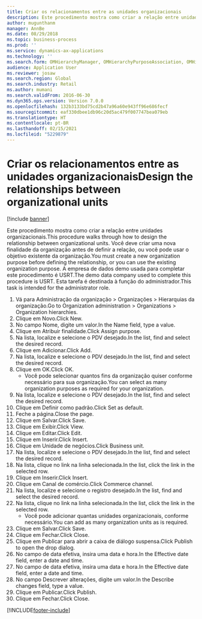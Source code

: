 ```yaml
---
title: Criar os relacionamentos entre as unidades organizacionais
description: Este procedimento mostra como criar a relação entre unidades organizacionais.
author: mugunthanm
manager: AnnBe
ms.date: 08/29/2018
ms.topic: business-process
ms.prod: ''
ms.service: dynamics-ax-applications
ms.technology: ''
ms.search.form: OMHierarchyManager, OMHierarchyPurposeAssociation, OMHierarchySelection, HierarchyDesigner, OMNodeSelection,  HierarchyPublishAndCloseForm
audience: Application User
ms.reviewer: josaw
ms.search.region: Global
ms.search.industry: Retail
ms.author: mumani
ms.search.validFrom: 2016-06-30
ms.dyn365.ops.version: Version 7.0.0
ms.openlocfilehash: 132b3133bd75cd2b47a96a60e943ff96e686fecf
ms.sourcegitcommit: eaf330dbee1db96c20d5ac479f007747bea079eb
ms.translationtype: HT
ms.contentlocale: pt-BR
ms.lasthandoff: 02/15/2021
ms.locfileid: "5229879"
---
```

# <a name="design-the-relationships-between-organizational-units"></a><span data-ttu-id="ad2d7-103">Criar os relacionamentos entre as unidades organizacionais</span><span class="sxs-lookup"><span data-stu-id="ad2d7-103">Design the relationships between organizational units</span></span>

[!include [banner](../includes/banner.md)]

<span data-ttu-id="ad2d7-104">Este procedimento mostra como criar a relação entre unidades organizacionais.</span><span class="sxs-lookup"><span data-stu-id="ad2d7-104">This procedure walks through how to design the relationship between organizational units.</span></span> <span data-ttu-id="ad2d7-105">Você deve criar uma nova finalidade da organização antes de definir a relação, ou você pode usar o objetivo existente da organização.</span><span class="sxs-lookup"><span data-stu-id="ad2d7-105">You must create a new organization purpose before defining the relationship, or you can use the existing organization purpose.</span></span> <span data-ttu-id="ad2d7-106">A empresa de dados demo usada para completar este procedimento é USRT.</span><span class="sxs-lookup"><span data-stu-id="ad2d7-106">The demo data company used to complete this procedure is USRT.</span></span> <span data-ttu-id="ad2d7-107">Esta tarefa é destinada à função do administrador.</span><span class="sxs-lookup"><span data-stu-id="ad2d7-107">This task is intended for the administrator role.</span></span>

1. <span data-ttu-id="ad2d7-108">Vá para Administração da organização > Organizações > Hierarquias da organização.</span><span class="sxs-lookup"><span data-stu-id="ad2d7-108">Go to Organization administration > Organizations > Organization hierarchies.</span></span>
2. <span data-ttu-id="ad2d7-109">Clique em Novo.</span><span class="sxs-lookup"><span data-stu-id="ad2d7-109">Click New.</span></span>
3. <span data-ttu-id="ad2d7-110">No campo Nome, digite um valor.</span><span class="sxs-lookup"><span data-stu-id="ad2d7-110">In the Name field, type a value.</span></span>
4. <span data-ttu-id="ad2d7-111">Clique em Atribuir finalidade.</span><span class="sxs-lookup"><span data-stu-id="ad2d7-111">Click Assign purpose.</span></span>
5. <span data-ttu-id="ad2d7-112">Na lista, localize e selecione o PDV desejado.</span><span class="sxs-lookup"><span data-stu-id="ad2d7-112">In the list, find and select the desired record.</span></span>
6. <span data-ttu-id="ad2d7-113">Clique em Adicionar.</span><span class="sxs-lookup"><span data-stu-id="ad2d7-113">Click Add.</span></span>
7. <span data-ttu-id="ad2d7-114">Na lista, localize e selecione o PDV desejado.</span><span class="sxs-lookup"><span data-stu-id="ad2d7-114">In the list, find and select the desired record.</span></span>
8. <span data-ttu-id="ad2d7-115">Clique em OK.</span><span class="sxs-lookup"><span data-stu-id="ad2d7-115">Click OK.</span></span>
    * <span data-ttu-id="ad2d7-116">Você pode selecionar quantos fins da organização quiser conforme necessário para sua organização.</span><span class="sxs-lookup"><span data-stu-id="ad2d7-116">You can select as many organization purposes as required for your organization.</span></span>  
9. <span data-ttu-id="ad2d7-117">Na lista, localize e selecione o PDV desejado.</span><span class="sxs-lookup"><span data-stu-id="ad2d7-117">In the list, find and select the desired record.</span></span>
10. <span data-ttu-id="ad2d7-118">Clique em Definir como padrão.</span><span class="sxs-lookup"><span data-stu-id="ad2d7-118">Click Set as default.</span></span>
11. <span data-ttu-id="ad2d7-119">Feche a página.</span><span class="sxs-lookup"><span data-stu-id="ad2d7-119">Close the page.</span></span>
12. <span data-ttu-id="ad2d7-120">Clique em Salvar.</span><span class="sxs-lookup"><span data-stu-id="ad2d7-120">Click Save.</span></span>
13. <span data-ttu-id="ad2d7-121">Clique em Exibir.</span><span class="sxs-lookup"><span data-stu-id="ad2d7-121">Click View.</span></span>
14. <span data-ttu-id="ad2d7-122">Clique em Editar.</span><span class="sxs-lookup"><span data-stu-id="ad2d7-122">Click Edit.</span></span>
15. <span data-ttu-id="ad2d7-123">Clique em Inserir.</span><span class="sxs-lookup"><span data-stu-id="ad2d7-123">Click Insert.</span></span>
16. <span data-ttu-id="ad2d7-124">Clique em Unidade de negócios.</span><span class="sxs-lookup"><span data-stu-id="ad2d7-124">Click Business unit.</span></span>
17. <span data-ttu-id="ad2d7-125">Na lista, localize e selecione o PDV desejado.</span><span class="sxs-lookup"><span data-stu-id="ad2d7-125">In the list, find and select the desired record.</span></span>
18. <span data-ttu-id="ad2d7-126">Na lista, clique no link na linha selecionada.</span><span class="sxs-lookup"><span data-stu-id="ad2d7-126">In the list, click the link in the selected row.</span></span>
19. <span data-ttu-id="ad2d7-127">Clique em Inserir.</span><span class="sxs-lookup"><span data-stu-id="ad2d7-127">Click Insert.</span></span>
20. <span data-ttu-id="ad2d7-128">Clique em Canal de comércio.</span><span class="sxs-lookup"><span data-stu-id="ad2d7-128">Click Commerce channel.</span></span>
21. <span data-ttu-id="ad2d7-129">Na lista, localize e selecione o registro desejado.</span><span class="sxs-lookup"><span data-stu-id="ad2d7-129">In the list, find and select the desired record.</span></span>
22. <span data-ttu-id="ad2d7-130">Na lista, clique no link na linha selecionada.</span><span class="sxs-lookup"><span data-stu-id="ad2d7-130">In the list, click the link in the selected row.</span></span>
    * <span data-ttu-id="ad2d7-131">Você pode adicionar quantas unidades organizacionais, conforme necessário.</span><span class="sxs-lookup"><span data-stu-id="ad2d7-131">You can add as many organization units as is required.</span></span>  
23. <span data-ttu-id="ad2d7-132">Clique em Salvar.</span><span class="sxs-lookup"><span data-stu-id="ad2d7-132">Click Save.</span></span>
24. <span data-ttu-id="ad2d7-133">Clique em Fechar.</span><span class="sxs-lookup"><span data-stu-id="ad2d7-133">Click Close.</span></span>
25. <span data-ttu-id="ad2d7-134">Clique em Publicar para abrir a caixa de diálogo suspensa.</span><span class="sxs-lookup"><span data-stu-id="ad2d7-134">Click Publish to open the drop dialog.</span></span>
26. <span data-ttu-id="ad2d7-135">No campo de data efetiva, insira uma data e hora.</span><span class="sxs-lookup"><span data-stu-id="ad2d7-135">In the Effective date field, enter a date and time.</span></span>
27. <span data-ttu-id="ad2d7-136">No campo de data efetiva, insira uma data e hora.</span><span class="sxs-lookup"><span data-stu-id="ad2d7-136">In the Effective date field, enter a date and time.</span></span>
28. <span data-ttu-id="ad2d7-137">No campo Descrever alterações, digite um valor.</span><span class="sxs-lookup"><span data-stu-id="ad2d7-137">In the Describe changes field, type a value.</span></span>
29. <span data-ttu-id="ad2d7-138">Clique em Publicar.</span><span class="sxs-lookup"><span data-stu-id="ad2d7-138">Click Publish.</span></span>
30. <span data-ttu-id="ad2d7-139">Clique em Fechar.</span><span class="sxs-lookup"><span data-stu-id="ad2d7-139">Click Close.</span></span>



[!INCLUDE[footer-include](../../includes/footer-banner.md)]